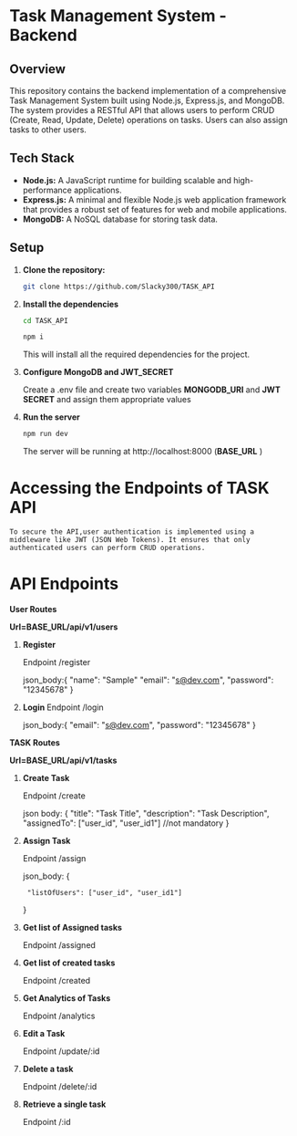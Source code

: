 # Task Management System - Backend

## Overview

This repository contains the backend implementation of a comprehensive Task Management System built using Node.js, Express.js, and MongoDB. The system provides a RESTful API that allows users to perform CRUD (Create, Read, Update, Delete) operations on tasks. Users can also assign tasks to other users.

## Tech Stack

- **Node.js:** A JavaScript runtime for building scalable and high-performance applications.
- **Express.js:** A minimal and flexible Node.js web application framework that provides a robust set of features for web and mobile applications.
- **MongoDB:** A NoSQL database for storing task data.

## Setup

1. **Clone the repository:**

   ```bash
   git clone https://github.com/Slacky300/TASK_API
    ```

2. **Install the dependencies**

    ```bash
    cd TASK_API

    npm i
    ```

    This will install all the required dependencies for the project.



3. **Configure MongoDB and JWT_SECRET**

    Create a .env file and create two variables **MONGODB_URI** and **JWT SECRET** and assign them appropriate values 

4. **Run the server**

    ```bash
    npm run dev
    ```

    The server will be running at http://localhost:8000 (**BASE_URL** )


# Accessing the Endpoints of TASK API

    To secure the API,user authentication is implemented using a middleware like JWT (JSON Web Tokens). It ensures that only authenticated users can perform CRUD operations.


# API Endpoints


**User Routes**

**Url=BASE_URL/api/v1/users**

1. **Register**

    Endpoint /register

    json_body:{
        "name": "Sample"
        "email": "s@dev.com",
        "password": "12345678"
    }

2. **Login**
    Endpoint /login

    json_body:{
        "email": "s@dev.com",
        "password": "12345678"
    }


**TASK Routes**

**Url=BASE_URL/api/v1/tasks**

1. **Create Task**

    Endpoint /create

    json body: {
        "title": "Task Title",
        "description": "Task Description",
        "assignedTo": ["user_id", "user_id1"]  //not mandatory
    }

2. **Assign Task**

    Endpoint /assign

    json_body: {

        "listOfUsers": ["user_id", "user_id1"]
    }

3. **Get list of Assigned tasks** 

    Endpoint /assigned

4. **Get list of created tasks**

    Endpoint /created

5. **Get Analytics of Tasks**

    Endpoint /analytics

6. **Edit a Task**

    Endpoint /update/:id

7. **Delete a task**

    Endpoint /delete/:id

8. **Retrieve a single task**

    Endpoint /:id









